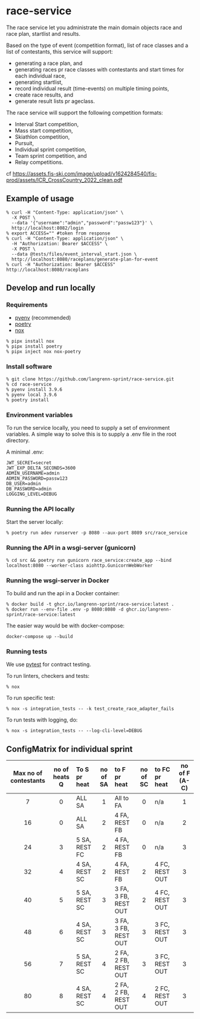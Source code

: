 # race-service

The race service let you administrate the main domain objects race and race plan, startlist and results.

Based on the type of event (competition format), list of race classes and a list of contestants, this service will support:

- generating a race plan, and
- generating races pr race classes with contestants and start times for each individual race,
- generating startlist,
- record individual result (time-events) on multiple timing points,
- create race results, and
- generate result lists pr ageclass.

The race service will support the following competition formats:

- Interval Start competition,
- Mass start competition,
- Skiathlon competition,
- Pursuit,
- Individual sprint competition,
- Team sprint competition, and
- Relay competitions.

cf <https://assets.fis-ski.com/image/upload/v1624284540/fis-prod/assets/ICR_CrossCountry_2022_clean.pdf>

## Example of usage

```shell
% curl -H "Content-Type: application/json" \
  -X POST \
  --data '{"username":"admin","password":"passw123"}' \
  http://localhost:8082/login
% export ACCESS="" #token from response
% curl -H "Content-Type: application/json" \
  -H "Authorization: Bearer $ACCESS" \
  -X POST \
  --data @tests/files/event_interval_start.json \
  http://localhost:8080/raceplans/generate-plan-for-event
% curl -H "Authorization: Bearer $ACCESS"  http://localhost:8080/raceplans
```

## Develop and run locally

### Requirements

- [pyenv](https://github.com/pyenv/pyenv) (recommended)
- [poetry](https://python-poetry.org/)
- [nox](https://nox.thea.codes/en/stable/)

```shell
% pipx install nox
% pipx install poetry
% pipx inject nox nox-poetry
```

### Install software

```shell
% git clone https://github.com/langrenn-sprint/race-service.git
% cd race-service
% pyenv install 3.9.6
% pyenv local 3.9.6
% poetry install
```

### Environment variables

To run the service locally, you need to supply a set of environment variables. A simple way to solve this is to supply a .env file in the root directory.

A minimal .env:

```shell
JWT_SECRET=secret
JWT_EXP_DELTA_SECONDS=3600
ADMIN_USERNAME=admin
ADMIN_PASSWORD=passw123
DB_USER=admin
DB_PASSWORD=admin
LOGGING_LEVEL=DEBUG
```

### Running the API locally

Start the server locally:

```shell
% poetry run adev runserver -p 8080 --aux-port 8089 src/race_service
```

### Running the API in a wsgi-server (gunicorn)

```shell
% cd src && poetry run gunicorn race_service:create_app --bind localhost:8080 --worker-class aiohttp.GunicornWebWorker
```

### Running the wsgi-server in Docker

To build and run the api in a Docker container:

```shell
% docker build -t ghcr.io/langrenn-sprint/race-service:latest .
% docker run --env-file .env -p 8080:8080 -d ghcr.io/langrenn-sprint/race-service:latest
```

The easier way would be with docker-compose:

```shell
docker-compose up --build
```

### Running tests

We use [pytest](https://docs.pytest.org/en/latest/) for contract testing.

To run linters, checkers and tests:

```shell
% nox
```

To run specific test:

```shell
% nox -s integration_tests -- -k test_create_race_adapter_fails
```

To run tests with logging, do:

```shell
% nox -s integration_tests -- --log-cli-level=DEBUG
```

## ConfigMatrix for individual sprint

| Max no of contestants | no of heats Q | To S pr heat  | no of SA | to F pr heat         | no of SC | to FC pr heat  | no of F (A-C) |
| :-------------------: | :-----------: | :-----------  | :------: | :--------------      | :------: | :------------  | :-----------: |
|           7           |       0       | ALL SA        |    1     | All to FA            |     0    | n/a            |       1       |
|          16           |       0       | ALL SA        |    2     | 4 FA, REST FB        |     0    | n/a            |       2       |
|          24           |       3       | 5 SA, REST FC |    2     | 4 FA, REST FB        |     0    | n/a            |       3       |
|          32           |       4       | 4 SA, REST SC |    2     | 4 FA, REST FB        |     2    | 4 FC, REST OUT |       3       |
|          40           |       5       | 5 SA, REST SC |    3     | 3 FA, 3 FB, REST OUT |     2    | 4 FC, REST OUT |       3       |
|          48           |       6       | 4 SA, REST SC |    3     | 3 FA, 3 FB, REST OUT |     3    | 3 FC, REST OUT |       3       |
|          56           |       7       | 5 SA, REST SC |    4     | 2 FA, 2 FB, REST OUT |     3    | 3 FC, REST OUT |       3       |
|          80           |       8       | 4 SA, REST SC |    4     | 2 FA, 2 FB, REST OUT |     4    | 2 FC, REST OUT |       3       |
